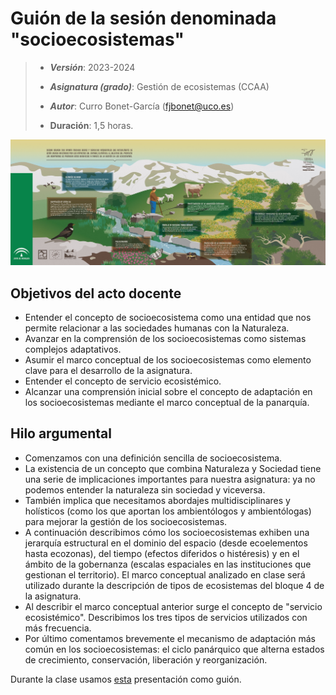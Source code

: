 # Guión de la sesión denominada "socioecosistemas"


> + **_Versión_**: 2023-2024
>
> +  **_Asignatura (grado)_**: Gestión de ecosistemas (CCAA)
>
> + **_Autor_**: Curro Bonet-García (fjbonet@uco.es)
>
> + **Duración**: 1,5 horas.

![portada](https://github.com/aprendiendo-cosas/Te_socioecosistemas_gesteco_ccaa/blob/2023_2024/imagenes/portada.jpg?raw=true)



## Objetivos del acto docente

+ Entender el concepto de socioecosistema como una entidad que nos permite relacionar a las sociedades humanas con la Naturaleza.
+ Avanzar en la comprensión de los socioecosistemas como sistemas complejos adaptativos.
+ Asumir el marco conceptual de los socioecosistemas como elemento clave para el desarrollo de la asignatura.
+ Entender el concepto de servicio ecosistémico.
+ Alcanzar una comprensión inicial sobre el concepto de adaptación en los socioecosistemas mediante el marco conceptual de la panarquía.


## Hilo argumental

+ Comenzamos con una definición sencilla de socioecosistema. 
+ La existencia de un concepto que combina Naturaleza y Sociedad tiene una serie de implicaciones importantes para nuestra asignatura: ya no podemos entender la naturaleza sin sociedad y viceversa.
+ También implica que necesitamos abordajes multidisciplinares y holísticos (como los que aportan los ambientólogos y ambientólogas) para mejorar la gestión de los socioecosistemas.
+ A continuación describimos cómo los socioecosistemas exhiben una jerarquía estructural en el dominio del espacio (desde ecoelementos hasta ecozonas), del tiempo (efectos diferidos o histéresis) y en el ámbito de la gobernanza (escalas espaciales en las instituciones que gestionan el territorio). El marco conceptual analizado en clase será utilizado durante la descripción de tipos de ecosistemas del bloque 4 de la asignatura.
+ Al describir el marco conceptual anterior surge el concepto de "servicio ecosistémico". Describimos los tres tipos de servicios utilizados con más frecuencia.
+ Por último comentamos brevemente el mecanismo de adaptación más común en los socioecosistemas: el ciclo panárquico que alterna estados de crecimiento, conservación, liberación y reorganización.



Durante la clase usamos [esta](https://github.com/aprendiendo-cosas/Te_socioecosistemas_gesteco_ccaa/blob/2023_2024/presentacion/socioecosistemas.pptx) presentación como guión.



